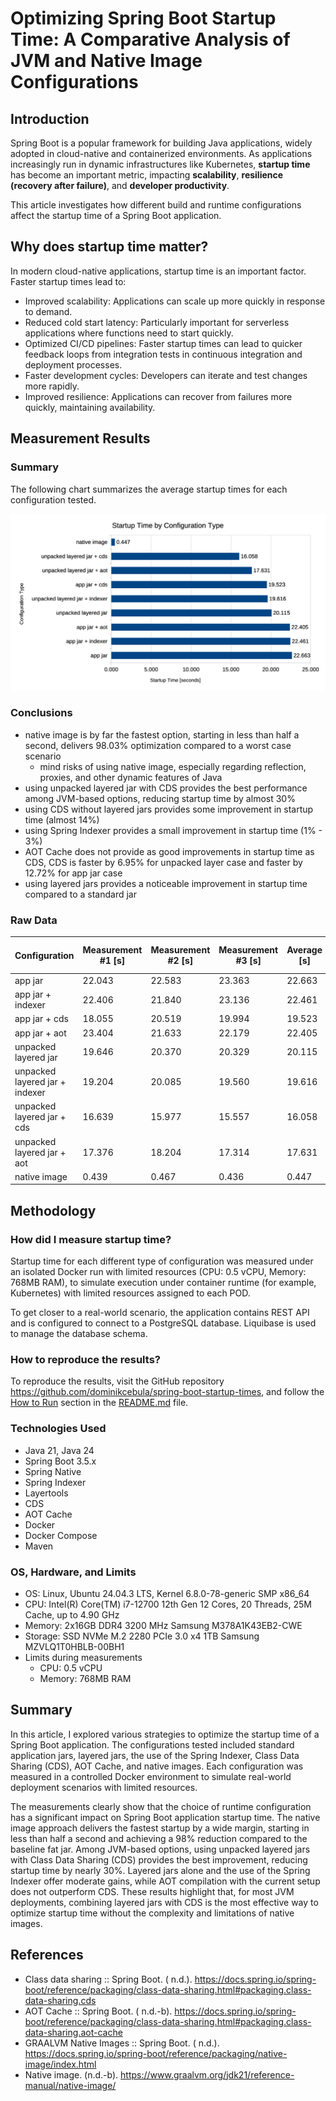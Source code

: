 # Optimizing Spring Boot Startup Time: A Comparative Analysis of JVM and Native Image Configurations

## Introduction

Spring Boot is a popular framework for building Java applications, widely adopted in cloud-native and containerized
environments. As applications increasingly run in dynamic infrastructures like Kubernetes, **startup time** has become
an important metric, impacting **scalability**, **resilience (recovery after failure)**, and **developer productivity**.

This article investigates how different build and runtime configurations affect the startup time of a Spring Boot
application.

## Why does startup time matter?

In modern cloud-native applications, startup time is an important factor. Faster startup times lead to:

- Improved scalability: Applications can scale up more quickly in response to demand.
- Reduced cold start latency: Particularly important for serverless applications where functions need to start quickly.
- Optimized CI/CD pipelines: Faster startup times can lead to quicker feedback loops from integration tests in
  continuous integration and deployment processes.
- Faster development cycles: Developers can iterate and test changes more rapidly.
- Improved resilience: Applications can recover from failures more quickly, maintaining availability.

## Measurement Results

### Summary

The following chart summarizes the average startup times for each configuration tested.

![measurements.png](measurements.png)

### Conclusions

- native image is by far the fastest option, starting in less than half a second, delivers 98.03% optimization compared
  to a worst case scenario
    - mind risks of using native image, especially regarding reflection, proxies, and other dynamic features of Java
- using unpacked layered jar with CDS provides the best performance among JVM-based options, reducing startup time by
  almost 30%
- using CDS without layered jars provides some improvement in startup time (almost 14%)
- using Spring Indexer provides a small improvement in startup time (1% - 3%)
- AOT Cache does not provide as good improvements in startup time as CDS, CDS is faster by 6.95% for unpacked layer case
  and faster by 12.72% for app jar case
- using layered jars provides a noticeable improvement in startup time compared to a standard jar

### Raw Data

| Configuration                  | Measurement #1 [s] | Measurement #2 [s] | Measurement #3 [s] | Average [s] | % Relative to Base | Optimization vs Base |
|--------------------------------|--------------------|--------------------|--------------------|-------------|--------------------|----------------------|
| app jar                        | 22.043             | 22.583             | 23.363             | 22.663      | 100.00%            | 0.00%                |
| app jar + indexer              | 22.406             | 21.840             | 23.136             | 22.461      | 99.11%             | 0.89%                |
| app jar + cds                  | 18.055             | 20.519             | 19.994             | 19.523      | 86.14%             | 13.86%               |
| app jar + aot                  | 23.404             | 21.633             | 22.179             | 22.405      | 98.86%             | 1.14%                |
| unpacked layered jar           | 19.646             | 20.370             | 20.329             | 20.115      | 88.76%             | 11.24%               |
| unpacked layered jar + indexer | 19.204             | 20.085             | 19.560             | 19.616      | 86.56%             | 13.44%               |
| unpacked layered jar + cds     | 16.639             | 15.977             | 15.557             | 16.058      | 70.85%             | 29.15%               |
| unpacked layered jar + aot     | 17.376             | 18.204             | 17.314             | 17.631      | 77.80%             | 22.20%               |
| native image                   | 0.439              | 0.467              | 0.436              | 0.447       | 1.97%              | 98.03%               |

## Methodology

### How did I measure startup time?

Startup time for each different type of configuration was measured under an isolated Docker run with limited
resources (CPU: 0.5 vCPU, Memory: 768MB RAM), to simulate execution under container runtime (for example, Kubernetes)
with limited resources assigned to each POD.

To get closer to a real-world scenario, the application contains REST API and is configured to connect to a PostgreSQL
database. Liquibase is used to manage the database schema.

### How to reproduce the results?

To reproduce the results, visit the GitHub repository https://github.com/dominikcebula/spring-boot-startup-times,
and follow the [How to Run](https://github.com/dominikcebula/spring-boot-startup-times?tab=readme-ov-file#how-to-run)
section in the [README.md](https://github.com/dominikcebula/spring-boot-startup-times/blob/main/README.md) file.

### Technologies Used

- Java 21, Java 24
- Spring Boot 3.5.x
- Spring Native
- Spring Indexer
- Layertools
- CDS
- AOT Cache
- Docker
- Docker Compose
- Maven

### OS, Hardware, and Limits

- OS: Linux, Ubuntu 24.04.3 LTS, Kernel 6.8.0-78-generic SMP x86_64
- CPU: Intel(R) Core(TM) i7-12700 12th Gen 12 Cores, 20 Threads, 25M Cache, up to 4.90 GHz
- Memory: 2x16GB DDR4 3200 MHz Samsung M378A1K43EB2-CWE
- Storage: SSD NVMe M.2 2280 PCIe 3.0 x4 1TB Samsung MZVLQ1T0HBLB-00BH1
- Limits during measurements
    - CPU: 0.5 vCPU
    - Memory: 768MB RAM

## Summary

In this article, I explored various strategies to optimize the startup time of a Spring Boot application. The
configurations tested included standard application jars, layered jars, the use of the Spring Indexer, Class Data
Sharing (CDS), AOT Cache, and native images. Each configuration was measured in a controlled
Docker environment to simulate real-world deployment scenarios with limited resources.

The measurements clearly show that the choice of runtime configuration has a significant impact on Spring Boot
application startup time. The native image approach delivers the fastest startup by a wide margin, starting in less than
half a second and achieving a 98% reduction compared to the baseline fat jar. Among JVM-based options, using unpacked
layered jars with Class Data Sharing (CDS) provides the best improvement, reducing startup time by nearly 30%. Layered
jars alone and the use of the Spring Indexer offer moderate gains, while AOT compilation with the current setup does not
outperform CDS. These results highlight that, for most JVM deployments, combining layered jars with CDS is the most
effective way to optimize startup time without the complexity and limitations of native images.

## References

- Class data sharing :: Spring Boot. (
  n.d.). https://docs.spring.io/spring-boot/reference/packaging/class-data-sharing.html#packaging.class-data-sharing.cds
- AOT Cache :: Spring Boot. (
  n.d.-b). https://docs.spring.io/spring-boot/reference/packaging/class-data-sharing.html#packaging.class-data-sharing.aot-cache
- GRAALVM Native Images :: Spring Boot. (
  n.d.). https://docs.spring.io/spring-boot/reference/packaging/native-image/index.html
- Native image. (n.d.-b). https://www.graalvm.org/jdk21/reference-manual/native-image/
